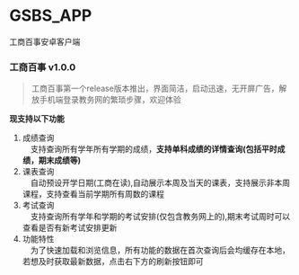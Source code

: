 # GSBS_APP
工商百事安卓客户端
###  工商百事  v1.0.0
> 工商百事第一个release版本推出，界面简洁，启动迅速，无开屏广告，解放手机端登录教务网的繁琐步骤，欢迎体验  

**现支持以下功能**
1. 成绩查询  
&emsp;支持查询所有学年所有学期的成绩，**支持单科成绩的详情查询(包括平时成绩，期末成绩等)** 
2. 课表查询  
&emsp;自动预设开学日期(工商在读),自动展示本周及当天的课表，支持展示非本周课程，支持查看当前学期所有周数的课程  
3. 考试查询  
&emsp;支持查询所有学年和学期的考试安排(仅包含教务网上的),期末考试周时可以查看是否有新考试安排更新
4. 功能特性  
&emsp;为了快速加载和浏览信息，所有功能的数据在首次查询后会均缓存在本地，若想及时获取最新数据，点击右下方的刷新按钮即可

